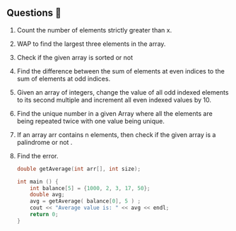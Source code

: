 ## Questions 📝

1. Count the number of elements strictly greater than x.

2. WAP to find the largest three elements in the array.

3. Check if the given array is sorted or not

4. Find the difference between the sum of elements at even indices to the sum of elements at odd indices.

5. Given an array of integers, change the value of all odd indexed elements to its second multiple and increment all even indexed values by 10.

6. Find the unique number in a given Array where all the elements are being repeated twice with one value being unique.

7. If an array arr contains n elements, then check if the given array is a palindrome or not .

8. Find the error.

    ```cpp
    double getAverage(int arr[], int size);

    int main () {
        int balance[5] = {1000, 2, 3, 17, 50};
        double avg;
        avg = getAverage( balance[0], 5 ) ;
        cout << "Average value is: " << avg << endl;
        return 0;
    }
    ```
